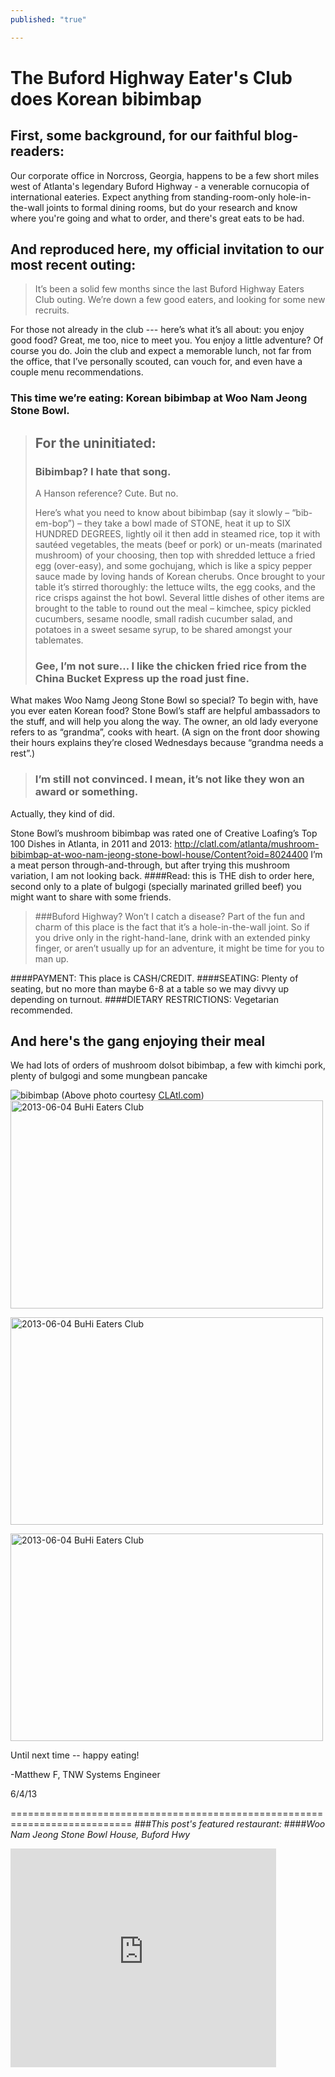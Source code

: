 ```yaml
---
published: "true"

---
```


The Buford Highway Eater's Club does Korean bibimbap
====================================================

First, some background, for our faithful blog-readers:
------------------------------------------------------
Our corporate office in Norcross, Georgia, happens to be a few short miles west of Atlanta's legendary Buford Highway - a venerable cornucopia of international eateries. Expect anything from standing-room-only hole-in-the-wall joints to formal dining rooms, but do your research and know where you're going and what to order, and there's great eats to be had.

And reproduced here, my official invitation to our most recent outing:
------------------------------------------------------------------------
>It’s been a solid few months since the last Buford Highway Eaters Club outing. We’re down a few good eaters, and looking for some new recruits.
>
For those not already in the club --- here’s what it’s all about: you enjoy good food? Great, me too, nice to meet you. You enjoy a little adventure? Of course you do. Join the club and expect a memorable lunch, not far from the office, that I’ve personally scouted, can vouch for, and even have a couple menu recommendations.
>
 ### This time we’re eating: Korean bibimbap at Woo Nam Jeong Stone Bowl.
>
>## For the uninitiated:
>
>### Bibimbap? I hate that song.
>
>    A Hanson reference? Cute. But no.
>
>Here’s what you need to know about bibimbap (say it slowly – “bib-em-bop”) – they take a bowl made of STONE, heat it up to SIX HUNDRED DEGREES, lightly oil it then add in steamed rice, top it with sautéed vegetables, the meats (beef or pork) or un-meats (marinated mushroom) of your choosing, then top with shredded lettuce a fried egg (over-easy), and some gochujang, which is like a spicy pepper sauce made by loving hands of Korean cherubs. 
>Once brought to your table it’s stirred thoroughly: the lettuce wilts, the egg cooks, and the rice crisps against the hot bowl. Several little dishes of other items are brought to the table to round out the meal – kimchee, spicy pickled cucumbers, sesame noodle, small radish cucumber salad, and potatoes in a sweet sesame syrup, to be shared amongst your tablemates.
>
>### Gee, I’m not sure… I like the chicken fried rice from the China Bucket Express up the road just fine.
>
What makes Woo Namg Jeong Stone Bowl so special? To begin with, have you ever eaten Korean food? Stone Bowl’s staff are helpful ambassadors to the stuff, and will help you along the way. The owner, an old lady everyone refers to as “grandma”, cooks with heart. (A sign on the front door showing their hours explains they’re closed Wednesdays because “grandma needs a rest”.) 
>
>### I’m still not convinced. I mean, it’s not like they won an award or something.
Actually, they kind of did.
>
Stone Bowl’s mushroom bibimbap was rated one of Creative Loafing’s Top 100 Dishes in Atlanta, in 2011 and 2013:
http://clatl.com/atlanta/mushroom-bibimbap-at-woo-nam-jeong-stone-bowl-house/Content?oid=8024400
I’m a meat person through-and-through, but after trying this mushroom variation, I am not looking back. 
####Read: this is THE dish to order here,
second only to a plate of bulgogi (specially marinated grilled beef) you might want to share with some friends.
>
>###Buford Highway? Won’t I catch a disease? 
Part of the fun and charm of this place is the fact that it’s a hole-in-the-wall joint. So if you drive only in the right-hand-lane, drink with an extended pinky finger, or aren’t usually up for an adventure, it might be time for you to man up.
>
####PAYMENT: This place is CASH/CREDIT.
####SEATING: Plenty of seating, but no more than maybe 6-8 at a table so we may divvy up depending on turnout.
####DIETARY RESTRICTIONS: Vegetarian recommended.

And here's the gang enjoying their meal
----------------------------------------
We had lots of orders of mushroom dolsot bibimbap, a few with kimchi pork, plenty of bulgogi and some mungbean pancake

![bibimbap](http://clatl.com/imager/b/magnum/8030532/feb6/cover_vegetables8-1_52_Online_JC.jpg)
(Above photo courtesy [CLAtl.com](http://clatl.com/atlanta/mushroom-bibimbap-at-woo-nam-jeong-stone-bowl-house/Content?oid=8024400))
<a href="http://www.flickr.com/photos/96982400@N03/8952616706/" title="2013-06-04 BuHi Eaters Club by tnwmatthew, on Flickr"><img src="http://farm9.staticflickr.com/8280/8952616706_bcc0183307.jpg" width="500" height="333" alt="2013-06-04 BuHi Eaters Club"></a>

<a href="http://www.flickr.com/photos/96982400@N03/8952615864/" title="2013-06-04 BuHi Eaters Club by tnwmatthew, on Flickr"><img src="http://farm6.staticflickr.com/5449/8952615864_d5d16900ab.jpg" width="500" height="332" alt="2013-06-04 BuHi Eaters Club"></a>

<a href="http://www.flickr.com/photos/96982400@N03/8952618352/" title="2013-06-04 BuHi Eaters Club by tnwmatthew, on Flickr"><img src="http://farm4.staticflickr.com/3790/8952618352_ee734bd9f4.jpg" width="500" height="332" alt="2013-06-04 BuHi Eaters Club"></a>


Until next time -- happy eating!

-Matthew F, TNW Systems Engineer

6/4/13

===========================================================================
###*This post's featured restaurant:*
####*Woo Nam Jeong Stone Bowl House, Buford Hwy*
<iframe width="425" height="350" frameborder="0" scrolling="no" marginheight="0" marginwidth="0" src="https://maps.google.com/maps?f=q&amp;source=s_q&amp;hl=en&amp;geocode=&amp;q=woo+nam+jeong&amp;aq=&amp;sll=32.678125,-83.178297&amp;sspn=7.90256,16.907959&amp;ie=UTF8&amp;hq=woo+nam+jeong&amp;hnear=&amp;t=m&amp;cid=4749935897933074595&amp;ll=34.0811,-84.245911&amp;spn=0.398097,0.583649&amp;z=10&amp;iwloc=A&amp;output=embed"></iframe><br />
